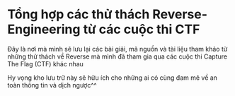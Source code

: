 # Tổng hợp các thử thách Reverse-Engineering từ các cuộc thi CTF

Đây là nơi mà mình sẽ lưu lại các bài giải, mã nguồn và tài liệu tham khảo từ những thử thách về Reverse mà mình đã tham gia qua các cuộc thi Capture The Flag (CTF) khác nhau

Hy vọng kho lưu trữ này sẽ hữu ích cho những ai có cùng đam mê về an toàn thông tin và dịch ngược^^

